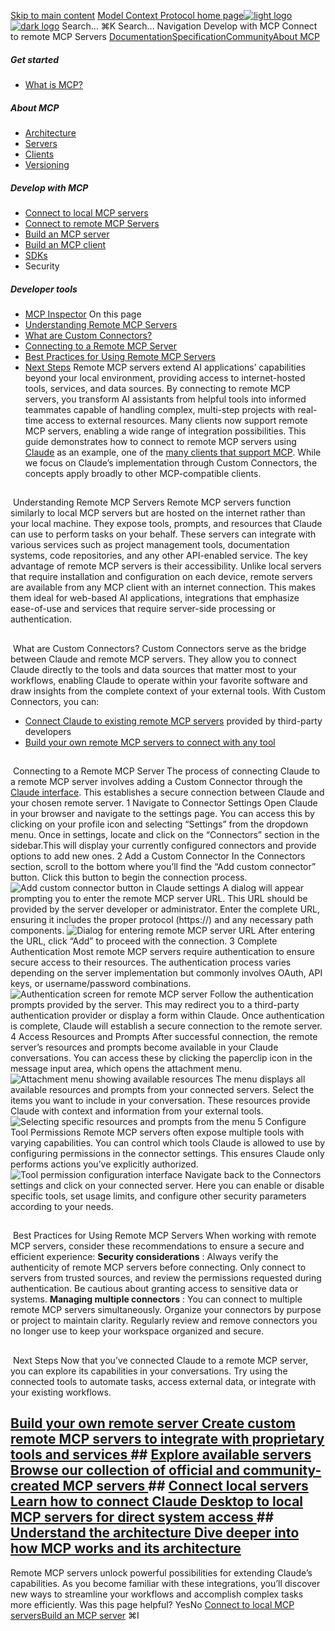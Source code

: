 [Skip to main content](#content-area)
[Model Context Protocol home page![light logo](https://mintcdn.com/mcp/4ZXF1PrDkEaJvXpn/logo/light.svg?fit=max&auto=format&n=4ZXF1PrDkEaJvXpn&q=85&s=4498cb8a57d574005f3dca62bdd49c95)![dark logo](https://mintcdn.com/mcp/4ZXF1PrDkEaJvXpn/logo/dark.svg?fit=max&auto=format&n=4ZXF1PrDkEaJvXpn&q=85&s=c0687c003f8f2cbdb24772ab4c8a522c)](/)
Search...
⌘K
Search...
Navigation
Develop with MCP
Connect to remote MCP Servers
[Documentation](/docs/getting-started/intro)[Specification](/specification/2025-06-18)[Community](/community/communication)[About MCP](/about)
##### Get started
 * [What is MCP?](/docs/getting-started/intro)
##### About MCP
 * [Architecture](/docs/learn/architecture)
 * [Servers](/docs/learn/server-concepts)
 * [Clients](/docs/learn/client-concepts)
 * [Versioning](/specification/versioning)
##### Develop with MCP
 * [Connect to local MCP servers](/docs/develop/connect-local-servers)
 * [Connect to remote MCP Servers](/docs/develop/connect-remote-servers)
 * [Build an MCP server](/docs/develop/build-server)
 * [Build an MCP client](/docs/develop/build-client)
 * [SDKs](/docs/sdk)
 * Security
##### Developer tools
 * [MCP Inspector](/docs/tools/inspector)
On this page
 * [Understanding Remote MCP Servers](#understanding-remote-mcp-servers)
 * [What are Custom Connectors?](#what-are-custom-connectors%3F)
 * [Connecting to a Remote MCP Server](#connecting-to-a-remote-mcp-server)
 * [Best Practices for Using Remote MCP Servers](#best-practices-for-using-remote-mcp-servers)
 * [Next Steps](#next-steps)
Remote MCP servers extend AI applications’ capabilities beyond your local environment, providing access to internet-hosted tools, services, and data sources. By connecting to remote MCP servers, you transform AI assistants from helpful tools into informed teammates capable of handling complex, multi-step projects with real-time access to external resources. Many clients now support remote MCP servers, enabling a wide range of integration possibilities. This guide demonstrates how to connect to remote MCP servers using [Claude](https://claude.ai/) as an example, one of the [many clients that support MCP](/clients). While we focus on Claude’s implementation through Custom Connectors, the concepts apply broadly to other MCP-compatible clients.
## 
[​](#understanding-remote-mcp-servers)
Understanding Remote MCP Servers
Remote MCP servers function similarly to local MCP servers but are hosted on the internet rather than your local machine. They expose tools, prompts, and resources that Claude can use to perform tasks on your behalf. These servers can integrate with various services such as project management tools, documentation systems, code repositories, and any other API-enabled service. The key advantage of remote MCP servers is their accessibility. Unlike local servers that require installation and configuration on each device, remote servers are available from any MCP client with an internet connection. This makes them ideal for web-based AI applications, integrations that emphasize ease-of-use and services that require server-side processing or authentication.
## 
[​](#what-are-custom-connectors%3F)
What are Custom Connectors?
Custom Connectors serve as the bridge between Claude and remote MCP servers. They allow you to connect Claude directly to the tools and data sources that matter most to your workflows, enabling Claude to operate within your favorite software and draw insights from the complete context of your external tools. With Custom Connectors, you can:
 * [Connect Claude to existing remote MCP servers](https://support.anthropic.com/en/articles/11175166-getting-started-with-custom-connectors-using-remote-mcp) provided by third-party developers
 * [Build your own remote MCP servers to connect with any tool](https://support.anthropic.com/en/articles/11503834-building-custom-connectors-via-remote-mcp-servers)
## 
[​](#connecting-to-a-remote-mcp-server)
Connecting to a Remote MCP Server
The process of connecting Claude to a remote MCP server involves adding a Custom Connector through the [Claude interface](https://claude.ai/). This establishes a secure connection between Claude and your chosen remote server.
1
Navigate to Connector Settings
Open Claude in your browser and navigate to the settings page. You can access this by clicking on your profile icon and selecting “Settings” from the dropdown menu. Once in settings, locate and click on the “Connectors” section in the sidebar.This will display your currently configured connectors and provide options to add new ones.
2
Add a Custom Connector
In the Connectors section, scroll to the bottom where you’ll find the “Add custom connector” button. Click this button to begin the connection process.
![Add custom connector button in Claude settings](https://mintcdn.com/mcp/4ZXF1PrDkEaJvXpn/images/quickstart-remote/1-add-connector.png?fit=max&auto=format&n=4ZXF1PrDkEaJvXpn&q=85&s=b5ae9b23164875bbaa3aff4c178cdc64)
A dialog will appear prompting you to enter the remote MCP server URL. This URL should be provided by the server developer or administrator. Enter the complete URL, ensuring it includes the proper protocol (https://) and any necessary path components.
![Dialog for entering remote MCP server URL](https://mintcdn.com/mcp/4ZXF1PrDkEaJvXpn/images/quickstart-remote/2-connect.png?fit=max&auto=format&n=4ZXF1PrDkEaJvXpn&q=85&s=0934f16d8e016cade8e560c8f89d011b)
After entering the URL, click “Add” to proceed with the connection.
3
Complete Authentication
Most remote MCP servers require authentication to ensure secure access to their resources. The authentication process varies depending on the server implementation but commonly involves OAuth, API keys, or username/password combinations.
![Authentication screen for remote MCP server](https://mintcdn.com/mcp/4ZXF1PrDkEaJvXpn/images/quickstart-remote/3-auth.png?fit=max&auto=format&n=4ZXF1PrDkEaJvXpn&q=85&s=89af6e1b85718637231388697cc7b015)
Follow the authentication prompts provided by the server. This may redirect you to a third-party authentication provider or display a form within Claude. Once authentication is complete, Claude will establish a secure connection to the remote server.
4
Access Resources and Prompts
After successful connection, the remote server’s resources and prompts become available in your Claude conversations. You can access these by clicking the paperclip icon in the message input area, which opens the attachment menu.
![Attachment menu showing available resources](https://mintcdn.com/mcp/4ZXF1PrDkEaJvXpn/images/quickstart-remote/4-select-resources-menu.png?fit=max&auto=format&n=4ZXF1PrDkEaJvXpn&q=85&s=ecc6234b0fe5625e24cc2b02b7893c67)
The menu displays all available resources and prompts from your connected servers. Select the items you want to include in your conversation. These resources provide Claude with context and information from your external tools.
![Selecting specific resources and prompts from the menu](https://mintcdn.com/mcp/4ZXF1PrDkEaJvXpn/images/quickstart-remote/5-select-prompts-resources.png?fit=max&auto=format&n=4ZXF1PrDkEaJvXpn&q=85&s=30c522540c7ff5abd8617d20b329eca2)
5
Configure Tool Permissions
Remote MCP servers often expose multiple tools with varying capabilities. You can control which tools Claude is allowed to use by configuring permissions in the connector settings. This ensures Claude only performs actions you’ve explicitly authorized.
![Tool permission configuration interface](https://mintcdn.com/mcp/4ZXF1PrDkEaJvXpn/images/quickstart-remote/6-configure-tools.png?fit=max&auto=format&n=4ZXF1PrDkEaJvXpn&q=85&s=1e55fd2f7da85150bfcf9dfbd7a31f44)
Navigate back to the Connectors settings and click on your connected server. Here you can enable or disable specific tools, set usage limits, and configure other security parameters according to your needs.
## 
[​](#best-practices-for-using-remote-mcp-servers)
Best Practices for Using Remote MCP Servers
When working with remote MCP servers, consider these recommendations to ensure a secure and efficient experience: **Security considerations** : Always verify the authenticity of remote MCP servers before connecting. Only connect to servers from trusted sources, and review the permissions requested during authentication. Be cautious about granting access to sensitive data or systems. **Managing multiple connectors** : You can connect to multiple remote MCP servers simultaneously. Organize your connectors by purpose or project to maintain clarity. Regularly review and remove connectors you no longer use to keep your workspace organized and secure.
## 
[​](#next-steps)
Next Steps
Now that you’ve connected Claude to a remote MCP server, you can explore its capabilities in your conversations. Try using the connected tools to automate tasks, access external data, or integrate with your existing workflows.
## [Build your own remote server Create custom remote MCP servers to integrate with proprietary tools and services ](https://support.anthropic.com/en/articles/11503834-building-custom-connectors-via-remote-mcp-servers)## [Explore available servers Browse our collection of official and community-created MCP servers ](https://github.com/modelcontextprotocol/servers)## [Connect local servers Learn how to connect Claude Desktop to local MCP servers for direct system access ](/docs/develop/connect-local-servers)## [Understand the architecture Dive deeper into how MCP works and its architecture ](/docs/learn/architecture)
Remote MCP servers unlock powerful possibilities for extending Claude’s capabilities. As you become familiar with these integrations, you’ll discover new ways to streamline your workflows and accomplish complex tasks more efficiently.
Was this page helpful?
YesNo
[Connect to local MCP servers](/docs/develop/connect-local-servers)[Build an MCP server](/docs/develop/build-server)
⌘I